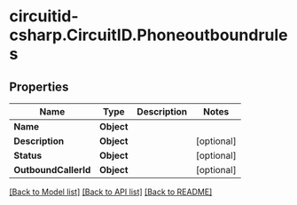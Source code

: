 
# circuitid-csharp.CircuitID.Phoneoutboundrules

## Properties

Name | Type | Description | Notes
------------ | ------------- | ------------- | -------------
**Name** | **Object** |  | 
**Description** | **Object** |  | [optional] 
**Status** | **Object** |  | [optional] 
**OutboundCallerId** | **Object** |  | [optional] 

[[Back to Model list]](../README.md#documentation-for-models)
[[Back to API list]](../README.md#documentation-for-api-endpoints)
[[Back to README]](../README.md)

